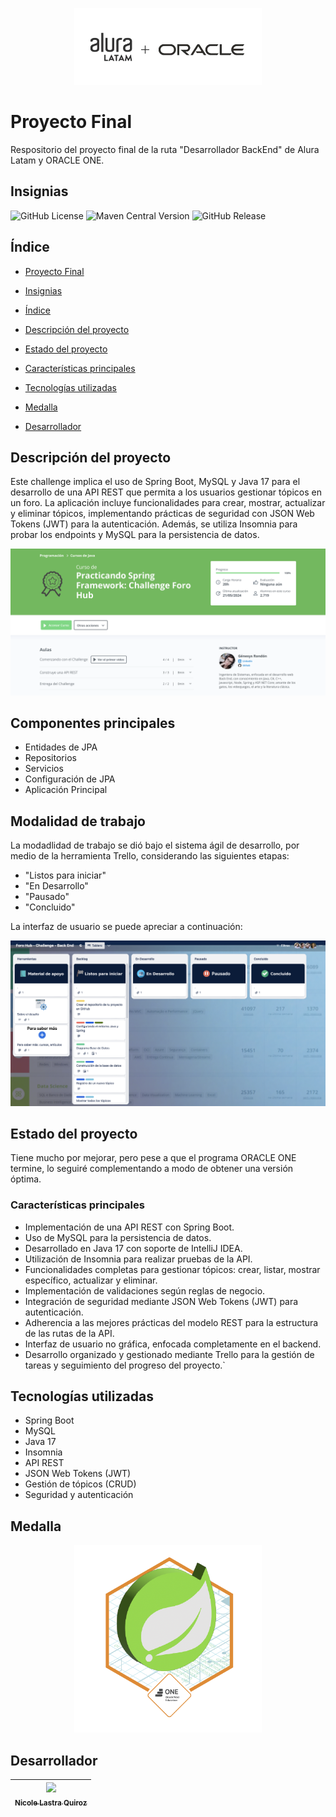 <p align="center">
  <img src="imagenes/logos.png" width="300">
</p>

# Proyecto Final

Respositorio del proyecto final de la ruta "Desarrollador BackEnd" de Alura Latam y ORACLE ONE.


## Insignias

![GitHub License](https://img.shields.io/github/license/Nicole-lq/Challenge_literatura_NLQ)
![Maven Central Version](https://img.shields.io/maven-central/v/org.apache.maven.plugins/maven-compiler-plugin)
![GitHub Release](https://img.shields.io/github/v/release/Nicole-lq/Challenge_literatura_NLQ?filter=v0.1.0-beta&display_name=tag)


## Índice

* [Proyecto Final](#Proyecto-final)

* [Insignias](#insignias)

* [Índice](#índice)

* [Descripción del proyecto](#Descripción-del-proyecto)

* [Estado del proyecto](#Estado-del-proyecto)

* [Características principales](#Características-principales)

* [Tecnologías utilizadas](#tecnologías-utilizadas)
  
* [Medalla](#Medalla)

* [Desarrollador](#Desarrollador)



## Descripción del proyecto

Este challenge implica el uso de Spring Boot, MySQL y Java 17 para el desarrollo de una API REST que permita a los usuarios gestionar tópicos en un foro. La aplicación incluye funcionalidades para crear, mostrar, actualizar y eliminar tópicos, implementando prácticas de seguridad con JSON Web Tokens (JWT) para la autenticación. Además, se utiliza Insomnia para probar los endpoints y MySQL para la persistencia de datos. 

<p align="center">
<img src="imagenes/challenge.png">
</p>


## Componentes principales

* Entidades de JPA
* Repositorios
* Servicios
* Configuración de JPA
* Aplicación Principal

## Modalidad de trabajo

La modadlidad de trabajo se dió bajo el sistema ágil de desarrollo, por medio de la herramienta Trello, considerando las  siguientes etapas:

* "Listos para iniciar"
* "En Desarrollo"
* "Pausado"
* "Concluido"

La interfaz de usuario se puede apreciar a continuación:

[<img src ="imagenes/Trello.png">](https://trello.com/b/9DeAlIsq/foro-hub-challenge-back-end)


## Estado del proyecto

Tiene mucho por mejorar, pero pese a que el programa ORACLE ONE termine, lo seguiré complementando a modo de obtener una versión óptima.

### Características principales

* Implementación de una API REST con Spring Boot.
* Uso de MySQL para la persistencia de datos.
* Desarrollado en Java 17 con soporte de IntelliJ IDEA.
* Utilización de Insomnia para realizar pruebas de la API.
* Funcionalidades completas para gestionar tópicos: crear, listar, mostrar específico, actualizar y eliminar.
* Implementación de validaciones según reglas de negocio.
* Integración de seguridad mediante JSON Web Tokens (JWT) para autenticación.
* Adherencia a las mejores prácticas del modelo REST para la estructura de las rutas de la API.
* Interfaz de usuario no gráfica, enfocada completamente en el backend.
* Desarrollo organizado y gestionado mediante Trello para la gestión de tareas y seguimiento del progreso del proyecto.`


## Tecnologías utilizadas

* Spring Boot
* MySQL
* Java 17
* Insomnia
* API REST
* JSON Web Tokens (JWT)
* Gestión de tópicos (CRUD)
* Seguridad y autenticación


## Medalla
<p align="center">
<img src="imagenes/Medalla.png" width="300">
</p>


## Desarrollador

|[<img src="https://avatars.githubusercontent.com/u/84999245?s=96&v=4"><br><sub> Nicole Lastra Quiroz </sub>](https://github.com/Nicole-lq)|
|---|
